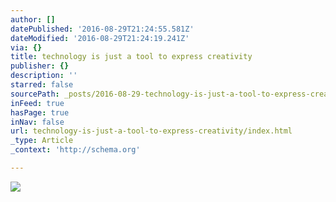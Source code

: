 ```yaml
---
author: []
datePublished: '2016-08-29T21:24:55.581Z'
dateModified: '2016-08-29T21:24:19.241Z'
via: {}
title: technology is just a tool to express creativity
publisher: {}
description: ''
starred: false
sourcePath: _posts/2016-08-29-technology-is-just-a-tool-to-express-creativity.md
inFeed: true
hasPage: true
inNav: false
url: technology-is-just-a-tool-to-express-creativity/index.html
_type: Article
_context: 'http://schema.org'

---
```

![](https://imgflo.herokuapp.com/graph/2b2431f8e7ba7b0/a7cc853c0b6427610bc9d1c621ac593e/croprotate.jpg?cropheight=3103&cropwidth=4388&degrees=0&input=https%3A%2F%2Fthe-grid-user-content.s3-us-west-2.amazonaws.com%2F72e32ff6-bc07-4164-89b4-9a75786d8749.jpg&x=0&y=0)